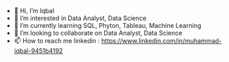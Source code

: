 - 👋 Hi, I’m Iqbal
- 👀 I’m interested in Data Analyst, Data Science
- 🌱 I’m currently learning SQL, Phyton, Tableau, Machine Learning
- 💞️ I’m looking to collaborate on Data Analyst, Data Science
- 📫 How to reach me linkedin : https://www.linkedin.com/in/muhammad-iqbal-9451b4192

<!---
mhdiqbaal/mhdiqbaal is a ✨ special ✨ repository because its `README.md` (this file) appears on your GitHub profile.
You can click the Preview link to take a look at your changes.
--->
